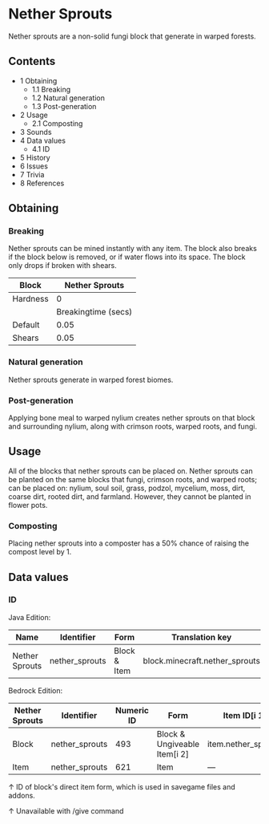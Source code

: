 # Nether Sprouts
Nether sprouts are a non-solid fungi block that generate in warped forests.

## Contents
- 1 Obtaining
	- 1.1 Breaking
	- 1.2 Natural generation
	- 1.3 Post-generation
- 2 Usage
	- 2.1 Composting
- 3 Sounds
- 4 Data values
	- 4.1 ID
- 5 History
- 6 Issues
- 7 Trivia
- 8 References

## Obtaining
### Breaking
Nether sprouts can be mined instantly with any item. The block also breaks if the block below is removed, or if water flows into its space. The block only drops if broken with shears.

| Block    | Nether Sprouts      |
|----------|---------------------|
| Hardness | 0                   |
|          | Breakingtime (secs) |
| Default  | 0.05                |
| Shears   | 0.05                |

### Natural generation
Nether sprouts generate in warped forest biomes.


### Post-generation
Applying bone meal to warped nylium creates nether sprouts on that block and surrounding nylium, along with crimson roots, warped roots, and fungi.

## Usage
All of the blocks that nether sprouts can be placed on.
Nether sprouts can be planted on the same blocks that fungi, crimson roots, and warped roots; can be placed on: nylium, soul soil, grass, podzol, mycelium, moss, dirt, coarse dirt, rooted dirt, and farmland. However, they cannot be planted in flower pots.

### Composting
Placing nether sprouts into a composter has a 50% chance of raising the compost level by 1.

## Data values
### ID
Java Edition:

| Name           | Identifier     | Form         | Translation key                |
|----------------|----------------|--------------|--------------------------------|
| Nether Sprouts | nether_sprouts | Block & Item | block.minecraft.nether_sprouts |

Bedrock Edition:

| Nether Sprouts | Identifier     | Numeric ID | Form                         | Item ID[i 1]        | Translation key          |
|----------------|----------------|------------|------------------------------|---------------------|--------------------------|
| Block          | nether_sprouts | 493        | Block & Ungiveable Item[i 2] | item.nether_sprouts | tile.nether_sprouts.name |
| Item           | nether_sprouts | 621        | Item                         | —                   | tile.nether_sprouts.name |


↑ ID of block's direct item form, which is used in savegame files and addons.

↑ Unavailable with /give command



